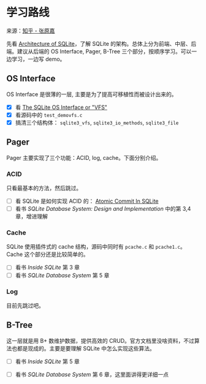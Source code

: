 # 学习路线

来源：[知乎 - 张原嘉](https://www.zhihu.com/question/22819578/answer/62544197)

先看 [Architecture of SQLite](https://link.zhihu.com/?target=http%3A//www.sqlite.org/arch.html)，了解 SQLite 的架构。总体上分为前端、中层、后端。建议从后端的 OS Interface, Pager, B-Tree 三个部分，按顺序学习。可以一边学习，一边写 demo。

## OS Interface

OS Interface 是很薄的一层, 主要是为了提高可移植性而被设计出来的。

- [x] 看 [The SQLite OS Interface or "VFS"](https://www.sqlite.org/vfs.html)
- [x] 看源码中的 `test_demovfs.c`
- [x] 搞清三个结构体： `sqlite3_vfs`, `sqlite3_io_methods`, `sqlite3_file`

## Pager

Pager 主要实现了三个功能：ACID, log, cache。下面分别介绍。

### ACID

只看最基本的方法，然后跳过。

+ [ ] 看 SQLite 是如何实现 ACID 的： [Atomic Commit In SQLite](https://link.zhihu.com/?target=http%3A//www.sqlite.org/atomiccommit.html)
+ [ ] 看书 _SQLite Database System: Design and Implementation_ 中的第 3,4 章，增进理解

### Cache

SQLite 使用插件式的 cache 结构，源码中同时有 `pcache.c` 和 `pcache1.c`。Cache 这个部分还是比较简单的。

+ [ ] 看书 _Inside SQLite_ 第 3 章
+ [ ] 看书 _SQLite Database System_ 第 5 章

### Log

目前先跳过吧。

## B-Tree

这一层就是用 B+ 数维护数据，提供高效的 CRUD。官方文档里没啥资料，不过算法也都是现成的。主要是要理解 SQLite 中怎么实现这些算法。

+ [ ] 看书 _Inside SQLite_ 第 5 章
+ [ ] 看书 _SQLite Database System_ 第 6 章，这里面讲得更详细一点

